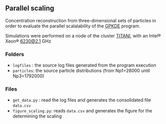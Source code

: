 ## Parallel scaling
Concentration reconstruction from three-dimensional sets of particles in order to evaluate the parallel scalalability of the [GPKDE](https://github.com/upc-ghs/gpkde.git) program. 

Simulations were performed on a node of the cluster [TITANI](https://caminstech.upc.edu/es/serveis/calculintensiu), with an Intel® Xeon® 6230@2.1 GHz

### Folders
- ```logfiles``` : the source log files generated from the program execution
- ```particles```: the source particle distributions (from Np1=28000 until Np3=1792000)

### Files
- ```get_data.py``` : read the log files and generates the consolidated file ```data.csv```
- ```figure_scaling.py```: reads ```data.csv``` and generates the figure for the determining the scaling
